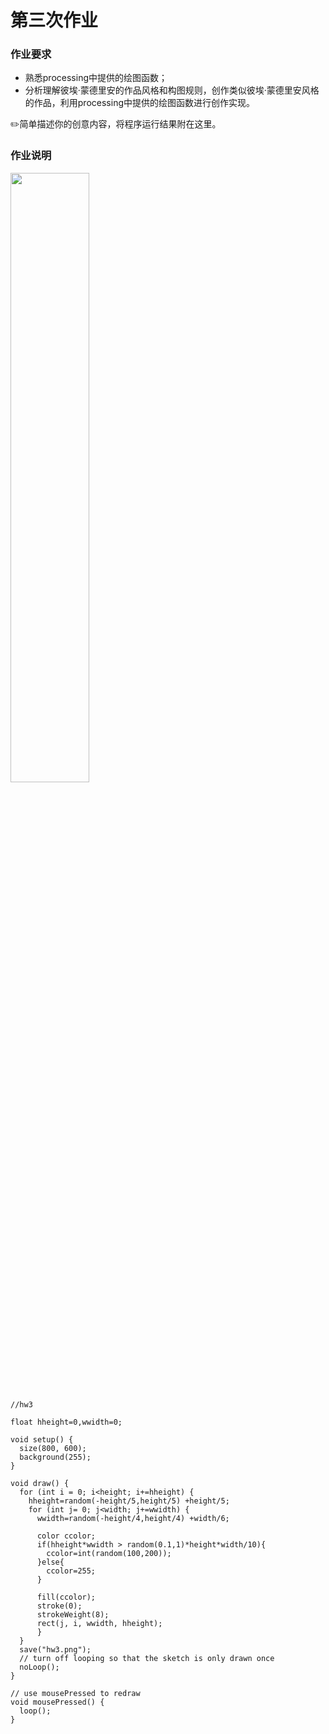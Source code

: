 # 第三次作业
### 作业要求

- 熟悉processing中提供的绘图函数；
- 分析理解彼埃·蒙德里安的作品风格和构图规则，创作类似彼埃·蒙德里安风格的作品，利用processing中提供的绘图函数进行创作实现。

✏️简单描述你的创意内容，将程序运行结果附在这里。
### 作业说明
<img src="https://github.com/dataiyang6/CreativeCodingHomework/blob/main/%5B%E7%AC%AC%E4%B8%89%E6%AC%A1%E4%BD%9C%E4%B8%9A%EF%BC%9A%E5%88%9B%E6%84%8F%E7%BC%96%E7%A8%8B%E5%85%83%E7%B4%A0%EF%BC%9A%E5%9B%BE%E5%BD%A2%5D%E4%BD%9C%E4%B8%9A%EF%BC%9A%E5%AD%A6%E4%B9%A0%E8%92%99%E5%BE%B7%E9%87%8C%E5%AE%89/hw3.png" width="50%">

```
//hw3

float hheight=0,wwidth=0;

void setup() {
  size(800, 600);
  background(255);
}

void draw() {
  for (int i = 0; i<height; i+=hheight) {
    hheight=random(-height/5,height/5) +height/5;
    for (int j= 0; j<width; j+=wwidth) {
      wwidth=random(-height/4,height/4) +width/6;
      
      color ccolor;
      if(hheight*wwidth > random(0.1,1)*height*width/10){
        ccolor=int(random(100,200));
      }else{
        ccolor=255;
      }
 
      fill(ccolor);
      stroke(0);
      strokeWeight(8);
      rect(j, i, wwidth, hheight);
      }
  }
  save("hw3.png");
  // turn off looping so that the sketch is only drawn once
  noLoop();  
}

// use mousePressed to redraw
void mousePressed() {
  loop();
}
```
